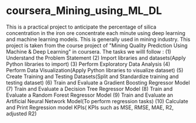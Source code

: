 # coursera_Mining_using_ML_DL
This is a practical project to anticipate the percentage of silica concentration in the iron ore concentrate each minute using deep learning and machine learning models. This is generally  used in mining industry. This project is taken from the course project of "Mining Quality Prediction Using Machine &amp; Deep Learning" in coursera. The tasks we willl follow : 
(1) Understand the Problem Statement 
(2) Import libraries and datasets(Apply Python libraries to import) 
(3) Perform Exploratory Data Analysis 
(4) Perform Data Visualization(Apply Python libraries to visualize dataset) 
(5) Create Training and Testing Datasets(Split and Standardize training and testing dataset) 
(6) Train and Evaluate a Gradient Boosting Regressor Model 
(7) Train and Evaluate a Decision Tree Regressor Model 
(8) Train and Evaluate a Random Forest Regressor Model 
(9) Train and Evaluate an Artificial Neural Network Model(To perform regression tasks) 
(10) Calculate and Print Regression model KPIs( KPIs such as MSE, RMSE, MAE, R2, adjusted R2)
